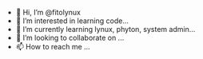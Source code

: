 - 👋 Hi, I’m @fitolynux
- 👀 I’m interested in learning code...
- 🌱 I’m currently learning lynux, phyton, system admin...
- 💞️ I’m looking to collaborate on ...
- 📫 How to reach me ...

<!---
fitolynux/fitolynux is a ✨ special ✨ repository because its `README.md` (this file) appears on your GitHub profile.
You can click the Preview link to take a look at your changes.
--->
